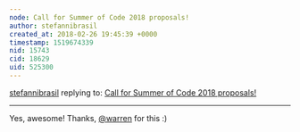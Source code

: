 ```yaml
---
node: Call for Summer of Code 2018 proposals!
author: stefannibrasil
created_at: 2018-02-26 19:45:39 +0000
timestamp: 1519674339
nid: 15743
cid: 18629
uid: 525300
---
```




[stefannibrasil](../profile/stefannibrasil) replying to: [Call for Summer of Code 2018 proposals!](../notes/warren/02-15-2018/call-for-summer-of-code-2018-proposals)

----
Yes, awesome! Thanks, [@warren](/profile/warren) for this :)